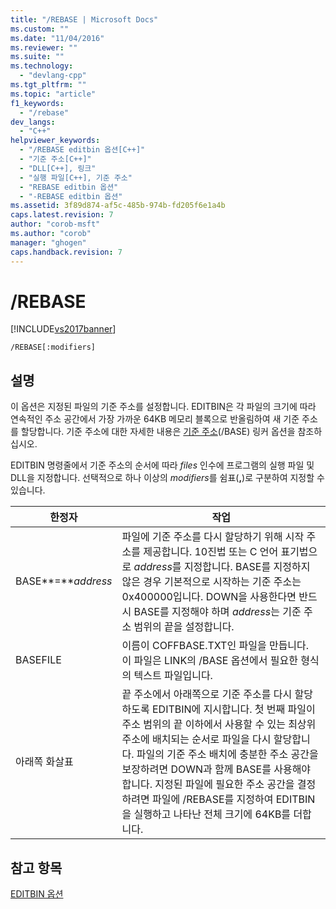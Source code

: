 ```yaml
---
title: "/REBASE | Microsoft Docs"
ms.custom: ""
ms.date: "11/04/2016"
ms.reviewer: ""
ms.suite: ""
ms.technology: 
  - "devlang-cpp"
ms.tgt_pltfrm: ""
ms.topic: "article"
f1_keywords: 
  - "/rebase"
dev_langs: 
  - "C++"
helpviewer_keywords: 
  - "/REBASE editbin 옵션[C++]"
  - "기준 주소[C++]"
  - "DLL[C++], 링크"
  - "실행 파일[C++], 기준 주소"
  - "REBASE editbin 옵션"
  - "-REBASE editbin 옵션"
ms.assetid: 3f89d874-af5c-485b-974b-fd205f6e1a4b
caps.latest.revision: 7
author: "corob-msft"
ms.author: "corob"
manager: "ghogen"
caps.handback.revision: 7
---
```

# /REBASE
[!INCLUDE[vs2017banner](../../assembler/inline/includes/vs2017banner.md)]

```  
/REBASE[:modifiers]  
```  
  
## 설명  
 이 옵션은 지정된 파일의 기준 주소를 설정합니다.  EDITBIN은 각 파일의 크기에 따라 연속적인 주소 공간에서 가장 가까운 64KB 메모리 블록으로 반올림하여 새 기준 주소를 할당합니다.  기준 주소에 대한 자세한 내용은 [기준 주소](../../build/reference/base-base-address.md)\(\/BASE\) 링커 옵션을 참조하십시오.  
  
 EDITBIN 명령줄에서 기준 주소의 순서에 따라 *files* 인수에 프로그램의 실행 파일 및 DLL을 지정합니다.  선택적으로 하나 이상의 *modifiers*를 쉼표\(**,**\)로 구분하여 지정할 수 있습니다.  
  
|한정자|작업|  
|---------|--------|  
|BASE**\=***address*|파일에 기준 주소를 다시 할당하기 위해 시작 주소를 제공합니다.  10진법 또는 C 언어 표기법으로 *address*를 지정합니다.  BASE를 지정하지 않은 경우 기본적으로 시작하는 기준 주소는 0x400000입니다.  DOWN을 사용한다면 반드시 BASE를 지정해야 하며 *address*는 기준 주소 범위의 끝을 설정합니다.|  
|BASEFILE|이름이 COFFBASE.TXT인 파일을 만듭니다. 이 파일은 LINK의 \/BASE 옵션에서 필요한 형식의 텍스트 파일입니다.|  
|아래쪽 화살표|끝 주소에서 아래쪽으로 기준 주소를 다시 할당하도록 EDITBIN에 지시합니다.  첫 번째 파일이 주소 범위의 끝 이하에서 사용할 수 있는 최상위 주소에 배치되는 순서로 파일을 다시 할당합니다.  파일의 기준 주소 배치에 충분한 주소 공간을 보장하려면 DOWN과 함께 BASE를 사용해야 합니다.  지정된 파일에 필요한 주소 공간을 결정하려면 파일에 \/REBASE를 지정하여 EDITBIN을 실행하고 나타난 전체 크기에 64KB를 더합니다.|  
  
## 참고 항목  
 [EDITBIN 옵션](../../build/reference/editbin-options.md)